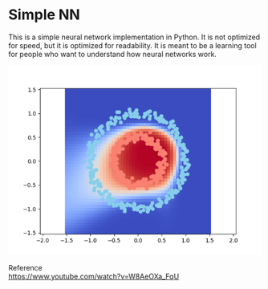 # Simple NN


This is a simple neural network implementation in Python. It is not optimized for speed, but it is optimized for readability. It is meant to be a learning tool for people who want to understand how neural networks work.

![Neural Network](plots/plot_9800.png)

Reference  
https://www.youtube.com/watch?v=W8AeOXa_FqU